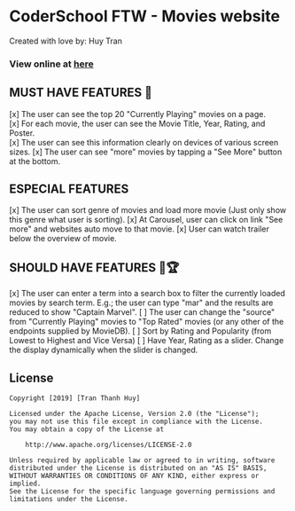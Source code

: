 # CoderSchool FTW - Movies website

Created with love by: Huy Tran

### View online at [here](https://cranky-gates-82192a.netlify.com/)

## MUST HAVE FEATURES 🎯
[x] The user can see the top 20 "Currently Playing" movies on a page.  
[x] For each movie, the user can see the Movie Title, Year, Rating, and Poster.   
[x] The user can see this information clearly on devices of various screen sizes.
[x] The user can see "more" movies by tapping a "See More" button at the bottom. 

## ESPECIAL FEATURES

[x] The user can sort genre of movies and load more movie (Just only show this genre what user is sorting).
[x] At Carousel, user can click on link "See more" and  websites auto move to that movie.
[x] User can watch trailer below the overview of movie.

## SHOULD HAVE FEATURES 🥇🏆
[x] The user can enter a term into a search box to filter the currently loaded movies by search term. E.g.; the user can type "mar" and the results are reduced to show "Captain Marvel".
[ ] The user can change the "source" from "Currently Playing" movies to "Top Rated" movies (or any other of the endpoints supplied by MovieDB).
[ ] Sort by Rating and Popularity (from Lowest to Highest and Vice Versa)
[ ] Have Year, Rating as a slider. Change the display dynamically when the slider is changed.  

## License

    Copyright [2019] [Tran Thanh Huy]

    Licensed under the Apache License, Version 2.0 (the "License");
    you may not use this file except in compliance with the License.
    You may obtain a copy of the License at

        http://www.apache.org/licenses/LICENSE-2.0

    Unless required by applicable law or agreed to in writing, software
    distributed under the License is distributed on an "AS IS" BASIS,
    WITHOUT WARRANTIES OR CONDITIONS OF ANY KIND, either express or implied.
    See the License for the specific language governing permissions and
    limitations under the License.